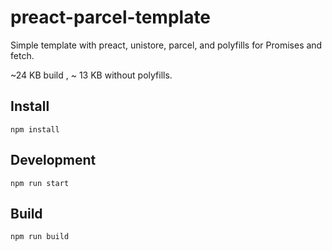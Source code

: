 # preact-parcel-template

Simple template with preact, unistore, parcel, and polyfills for Promises and fetch.

~24 KB build , ~ 13 KB without polyfills.

## Install

```
npm install
```

## Development

```
npm run start
```

## Build

```
npm run build
```
